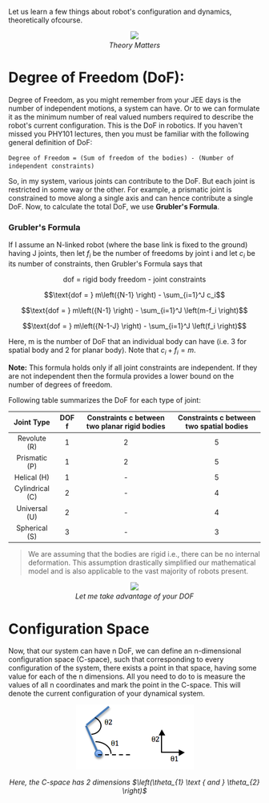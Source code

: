 Let us learn a few things about robot's configuration and dynamics, theoretically ofcourse.
<br>
<p align="center">
 <img height="400" src="https://media0.giphy.com/media/141amBdjqs9Vvy/200w.webp?cid=ecf05e47iqgop7kpifm3fxjtgg4oemrg1v45tpqh9oco5kpc&rid=200w.webp&ct=g"><br>
 <i>Theory Matters</i>
</p>

# Degree of Freedom (DoF):
Degree of Freedom, as you might remember from your JEE days is the number of independent motions, a system can have. Or to we can formulate it as the minimum number of real valued numbers required to describe the robot's current configuration. This is the DoF in robotics.
If you haven't missed you PHY101 lectures, then you must be familiar with the following general definition of DoF:
    
    Degree of Freedom = (Sum of freedom of the bodies) - (Number of independent constraints)

So, in my system, various joints can contribute to the DoF. But each joint is restricted in some way or the other. For example, a prismatic joint is constrained to move along a single axis and can hence contribute a single DoF. Now, to calculate the total DoF, we use **Grubler's Formula**.

### Grubler's Formula
If I assume an N-linked robot (where the base link is fixed to the ground) having J joints, then let $f_i$ be the number of freedoms by joint i and let $c_i$ be its number of constraints, then Grubler's Formula says that

$$\text{dof = rigid body freedom - joint constraints}$$

$$\text{dof = } m\left({N-1} \right) - \sum_{i=1}^J c_i$$

$$\text{dof = } m\left({N-1} \right) - \sum_{i=1}^J \left(m-f_i \right)$$

$$\text{dof = } m\left({N-1-J} \right) - \sum_{i=1}^J \left(f_i \right)$$

Here, m is the number of DoF that an individual body can have (i.e. 3 for spatial body and 2 for planar body). Note that $c_i + f_i = m$.

**Note:** This formula holds only if all joint constraints are independent. If they are not independent then the formula provides a lower bound on the number of degrees of freedom.

Following table summarizes the DoF for each type of joint:

|Joint Type|DOF f|Constraints c between two planar rigid bodies|Constraints c between two spatial bodies|
|:--------:|:---:|:-------------------------------------------:|:--------------------------------------:|
|Revolute (R)|1|2|5|
|Prismatic (P)|1|2|5|
|Helical (H)|1|-|5|
|Cylindrical (C)|2|-|4|
|Universal (U)|2|-|4|
|Spherical (S)|3|-|3|

> We are assuming that the bodies are rigid i.e., there can be no internal deformation. This assumption drastically simplified our mathematical model and is also applicable to the vast majority of robots present.

<p align="center">
 <img src="https://media0.giphy.com/media/Vye5dTLcLuB07MVfym/200.webp?cid=ecf05e47565x4fxuxy71a8w5olyyhngfecwp1f784o4d2wrt&rid=200.webp&ct=g">
 <br><i>Let me take advantage of your DOF</i>
 </p>
 
# Configuration Space
Now, that our system can have n DoF, we can define an n-dimensional configuration space (C-space), such that corresponding to every configuration of the system, there exists a point in that space, having some value for each of the n dimensions. All you need to do to is measure the values of all n coordinates and mark the point in the C-space. This will denote the current configuration of your dynamical system.
<br>
<p align="center">
   <img src="link2D.png">
</p>
<p align="center">
  <i>Here, the C-space has 2 dimensions $\left(\theta_{1} \text { and } \theta_{2} \right)$</i>
  </p>
